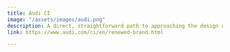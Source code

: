```yaml
---
title: Audi CI
image: "/assets/images/audi.png"
description: A direct, straightforward path to approaching the design of the Audi brand.
link: https://www.audi.com/ci/en/renewed-brand.html

---
```

